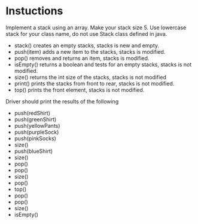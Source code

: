 # Instuctions

Implement a stack using an array. Make your stack size 5. Use lowercase 
stack for your class name, do not use Stack class defined in java.

- stack() creates an empty stacks, stacks is new and empty.
- push(item) adds a new item to the stacks, stacks is modified.
- pop() removes and returns an item, stacks is modified.
- isEmpty() returns a boolean and tests for an empty stacks, stacks is not modified.
- size() returns the int size of the stacks, stacks is not modified
- print() prints the stacks from front to rear, stacks is not modified.
- top() prints the front element, stacks is not modified.

Driver should print the results of the following

- push(redShirt)
- push(greenShirt)
- push(yellowPants)
- push(purpleSock)
- push(pinkSocks)
- size()
- push(blueShirt)
- size()
- pop()
- pop()
- size()
- pop()
- top()
- pop()
- pop()
- size()
- isEmpty()
